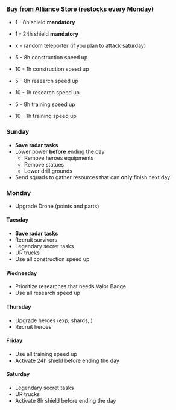 ### Buy from Alliance Store (restocks every Monday) 
 - 1 - 8h shield **mandatory**
 - 1 - 24h shield **mandatory**
 - x - random teleporter (if you plan to attack saturday)

 
 - 5 - 8h construction speed up
 - 10 - 1h construction speed up

 
 - 5 - 8h research speed up
 - 10 - 1h research speed up

 
 - 5 - 8h training speed up
 - 10 - 1h training speed up

### Sunday
 - **Save radar tasks**
 - Lower power **before** ending the day
    - Remove heroes equipments
    - Remove statues
    - Lower drill grounds
- Send squads to gather resources that can **only** finish next day 

### Monday
 - Upgrade Drone (points and parts)

#### Tuesday
 - **Save radar tasks**
 - Recruit survivors
 - Legendary secret tasks
 - UR trucks
 - Use all construction speed up
 

#### Wednesday
 - Prioritize researches that needs Valor Badge
 - Use all research speed up

#### Thursday
 - Upgrade heroes (exp, shards, )
 - Recruit heroes

#### Friday 
 - Use all training speed up
 - Activate 24h shield before ending the day

 #### Saturday
- Legendary secret tasks
- UR trucks
- Activate 8h shield before ending the day

